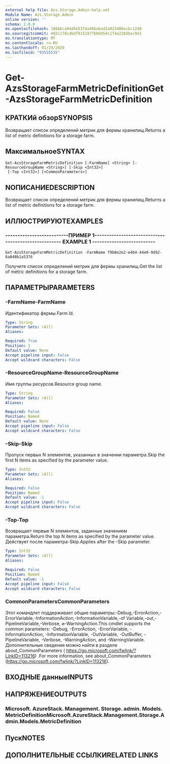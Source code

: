 ```yaml
---
external help file: Azs.Storage.Admin-help.xml
Module Name: Azs.Storage.Admin
online version: ''
schema: 2.0.0
ms.openlocfilehash: 186b6ca94d6e53f4a40babad2a923406ecbc1248
ms.sourcegitcommit: 4d2c178cd6df9151877b08d54c1f4a228dbec9d1
ms.translationtype: MT
ms.contentlocale: ru-RU
ms.lasthandoff: 01/29/2020
ms.locfileid: "93555535"
---
```

# <span data-ttu-id="af279-101">Get-AzsStorageFarmMetricDefinition</span><span class="sxs-lookup"><span data-stu-id="af279-101">Get-AzsStorageFarmMetricDefinition</span></span>

## <span data-ttu-id="af279-102">КРАТКИй обзор</span><span class="sxs-lookup"><span data-stu-id="af279-102">SYNOPSIS</span></span>
<span data-ttu-id="af279-103">Возвращает список определений метрик для фермы хранилищ.</span><span class="sxs-lookup"><span data-stu-id="af279-103">Returns a list of metric definitions for a storage farm.</span></span>

## <span data-ttu-id="af279-104">Максимальное</span><span class="sxs-lookup"><span data-stu-id="af279-104">SYNTAX</span></span>

```
Get-AzsStorageFarmMetricDefinition [-FarmName] <String> [-ResourceGroupName <String>] [-Skip <Int32>]
 [-Top <Int32>] [<CommonParameters>]
```

## <span data-ttu-id="af279-105">NОПИСАНИЕ</span><span class="sxs-lookup"><span data-stu-id="af279-105">DESCRIPTION</span></span>
<span data-ttu-id="af279-106">Возвращает список определений метрик для фермы хранилищ.</span><span class="sxs-lookup"><span data-stu-id="af279-106">Returns a list of metric definitions for a storage farm.</span></span>

## <span data-ttu-id="af279-107">ИЛЛЮСТРИРУЮТ</span><span class="sxs-lookup"><span data-stu-id="af279-107">EXAMPLES</span></span>

### <span data-ttu-id="af279-108">--------------------------ПРИМЕР 1--------------------------</span><span class="sxs-lookup"><span data-stu-id="af279-108">-------------------------- EXAMPLE 1 --------------------------</span></span>
```
Get-AzsStorageFarmMetricDefinition -FarmName f9b8e2e2-e4b4-44e0-9d92-6a848b1a5376
```

<span data-ttu-id="af279-109">Получите список определений метрик для фермы хранилищ.</span><span class="sxs-lookup"><span data-stu-id="af279-109">Get the list of metric definitions for a storage farm.</span></span>

## <span data-ttu-id="af279-110">ПАРАМЕТРЫ</span><span class="sxs-lookup"><span data-stu-id="af279-110">PARAMETERS</span></span>

### <span data-ttu-id="af279-111">-FarmName</span><span class="sxs-lookup"><span data-stu-id="af279-111">-FarmName</span></span>
<span data-ttu-id="af279-112">Идентификатор фермы.</span><span class="sxs-lookup"><span data-stu-id="af279-112">Farm Id.</span></span>

```yaml
Type: String
Parameter Sets: (All)
Aliases: 

Required: True
Position: 1
Default value: None
Accept pipeline input: False
Accept wildcard characters: False
```

### <span data-ttu-id="af279-113">-ResourceGroupName</span><span class="sxs-lookup"><span data-stu-id="af279-113">-ResourceGroupName</span></span>
<span data-ttu-id="af279-114">Имя группы ресурсов.</span><span class="sxs-lookup"><span data-stu-id="af279-114">Resource group name.</span></span>

```yaml
Type: String
Parameter Sets: (All)
Aliases: 

Required: False
Position: Named
Default value: None
Accept pipeline input: False
Accept wildcard characters: False
```

### <span data-ttu-id="af279-115">-Skip</span><span class="sxs-lookup"><span data-stu-id="af279-115">-Skip</span></span>
<span data-ttu-id="af279-116">Пропуск первых N элементов, указанных в значении параметра.</span><span class="sxs-lookup"><span data-stu-id="af279-116">Skip the first N items as specified by the parameter value.</span></span>

```yaml
Type: Int32
Parameter Sets: (All)
Aliases: 

Required: False
Position: Named
Default value: -1
Accept pipeline input: False
Accept wildcard characters: False
```

### <span data-ttu-id="af279-117">-Top</span><span class="sxs-lookup"><span data-stu-id="af279-117">-Top</span></span>
<span data-ttu-id="af279-118">Возвращает первые N элементов, заданные значением параметра.</span><span class="sxs-lookup"><span data-stu-id="af279-118">Return the top N items as specified by the parameter value.</span></span>
<span data-ttu-id="af279-119">Действует после параметра-Skip.</span><span class="sxs-lookup"><span data-stu-id="af279-119">Applies after the -Skip parameter.</span></span>

```yaml
Type: Int32
Parameter Sets: (All)
Aliases: 

Required: False
Position: Named
Default value: -1
Accept pipeline input: False
Accept wildcard characters: False
```

### <span data-ttu-id="af279-120">CommonParameters</span><span class="sxs-lookup"><span data-stu-id="af279-120">CommonParameters</span></span>
<span data-ttu-id="af279-121">Этот командлет поддерживает общие параметры:-Debug,-ErrorAction,-ErrorVariable,-InformationAction,-InformationVariable,-of Variable,-out,-PipelineVariable,-Verbose, и-WarningAction.</span><span class="sxs-lookup"><span data-stu-id="af279-121">This cmdlet supports the common parameters: -Debug, -ErrorAction, -ErrorVariable, -InformationAction, -InformationVariable, -OutVariable, -OutBuffer, -PipelineVariable, -Verbose, -WarningAction, and -WarningVariable.</span></span> <span data-ttu-id="af279-122">Дополнительные сведения можно найти в разделе about_CommonParameters ( https://go.microsoft.com/fwlink/?LinkID=113216) .</span><span class="sxs-lookup"><span data-stu-id="af279-122">For more information, see about_CommonParameters (https://go.microsoft.com/fwlink/?LinkID=113216).</span></span>

## <span data-ttu-id="af279-123">ВХОДНЫЕ данные</span><span class="sxs-lookup"><span data-stu-id="af279-123">INPUTS</span></span>

## <span data-ttu-id="af279-124">НАПРЯЖЕНИЕ</span><span class="sxs-lookup"><span data-stu-id="af279-124">OUTPUTS</span></span>

### <span data-ttu-id="af279-125">Microsoft. AzureStack. Management. Storage. admin. Models. MetricDefinition</span><span class="sxs-lookup"><span data-stu-id="af279-125">Microsoft.AzureStack.Management.Storage.Admin.Models.MetricDefinition</span></span>

## <span data-ttu-id="af279-126">Пуск</span><span class="sxs-lookup"><span data-stu-id="af279-126">NOTES</span></span>

## <span data-ttu-id="af279-127">ДОПОЛНИТЕЛЬНЫЕ ССЫЛКИ</span><span class="sxs-lookup"><span data-stu-id="af279-127">RELATED LINKS</span></span>

